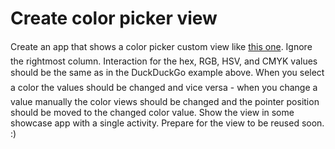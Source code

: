 # Create color picker view

Create an app that shows a color picker custom view like [this one](https://duckduckgo.com/?q=color+picker&t=ffab&atb=v103-5_f&ia=answer). 
Ignore the rightmost column. Interaction for the hex, RGB, HSV, and CMYK values should be the same as in the DuckDuckGo example above. When you select a color the values should be changed and vice versa - when you change a value manually the color views should be changed and the pointer position should be moved to the changed color value. Show the view in some showcase app with a single activity. Prepare for the view to be reused soon. :)